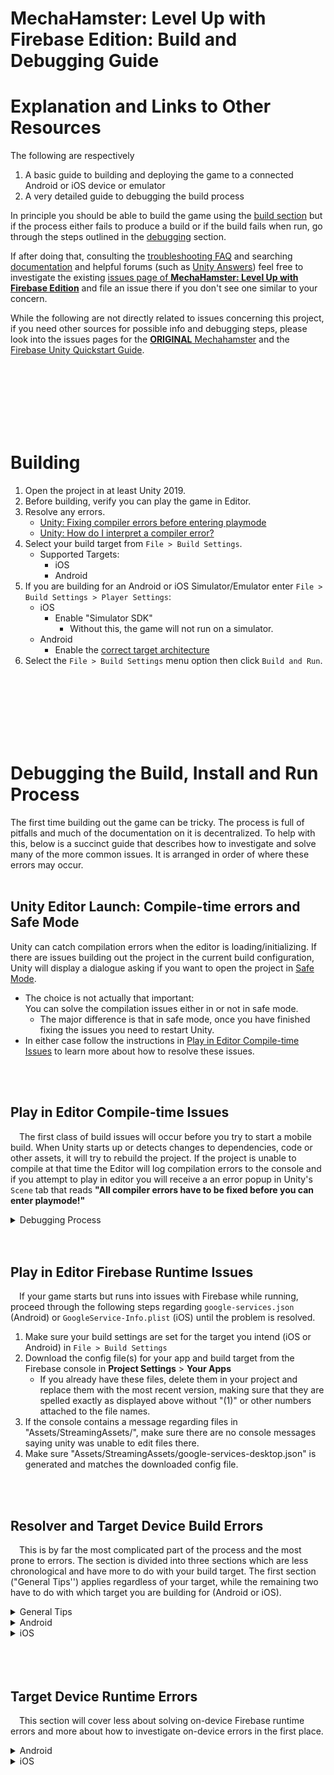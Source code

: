 # **MechaHamster: Level Up with Firebase Edition**: Build and Debugging Guide

# <a name="Intro"></a> Explanation and Links to Other Resources

The following are respectively

1.  A basic guide to building and deploying the game to a connected Android or
    iOS device or emulator
2.  A very detailed guide to debugging the build process

In principle you should be able to build the game using the
[build section](#Building) but if the process either fails to produce a build or
if the build fails when run, go through the steps outlined in the
[debugging](#Debugging) section.

If after doing that, consulting the [troubleshooting FAQ](https://firebase.google.com/docs/unity/troubleshooting-faq) and searching
[documentation](https://firebase.google.com/docs/reference/unity) and helpful
forums (such as [Unity Answers](https://answers.unity.com/index.html)) feel free
to investigate the existing
[issues page of **MechaHamster: Level Up with Firebase Edition**](https://github.com/firebase/quickstart-unity/level-up-with-firebase/issues?q=)
and file an issue there if you don't see one similar to your concern.

While the following are not directly related to issues concerning this project,
if you need other sources for possible info and debugging steps, please look
into the issues pages for the
[**ORIGINAL** Mechahamster](https://github.com/google/mechahamster/issues?q=is%3Aissue+)
and the
[Firebase Unity Quickstart Guide](https://github.com/firebase/quickstart-unity/issues?q=is%3Aissue+).

<br>
<br>
<br>
<br>
<br>
<br>

# <a name="Building"></a> Building

1.  Open the project in at least Unity 2019.
2.  Before building, verify you can play the game in Editor.
3.  Resolve any errors.
    *   [Unity: Fixing compiler errors before entering playmode][]
    *   [Unity: How do I interpret a compiler error?][]
4.  Select your build target from `File > Build Settings`.
    *   Supported Targets:
        *   iOS
        *   Android
5.  If you are building for an Android or iOS Simulator/Emulator enter `File >
    Build Settings > Player Settings`:
    *   iOS
        *   Enable "Simulator SDK"
            *   Without this, the game will not run on a simulator.
    *   Android
        *   Enable the [correct target architecture][]
6.  Select the `File > Build Settings` menu option then click `Build and Run`.

<br>
<br>
<br>
<br>
<br>
<br>

# <a name="Debugging"></a> Debugging the Build, Install and Run Process

The first time building out the game can be tricky. The process is full of
pitfalls and much of the documentation on it is decentralized. To help with
this, below is a succinct guide that describes how to investigate and solve many
of the more common issues. It is arranged in order of where these errors may
occur.
<br>
<br>

##  Unity Editor Launch: Compile-time errors and Safe Mode<br>
Unity can catch compilation errors when the editor is loading/initializing. If there are issues building out the project in the current build configuration, Unity will display a dialogue asking if you want to open the project in [Safe Mode](https://docs.unity3d.com/2020.2/Documentation/Manual/SafeMode.html).

*   The choice is not actually that important: <br> You can solve the compilation issues either in or not in safe mode.
    *   The major difference is that in safe mode, once you have finished
            fixing the issues you need to restart Unity.
*   In either case follow the instructions in
        [Play in Editor Compile-time Issues](#Debugging-Compilation) to learn
        more about how to resolve these issues.
<br>
<br>

##  Play in Editor Compile-time Issues<a name="Debugging-Compilation"></a> <br>
&emsp;The first class of build issues will occur before you try to start a mobile build. When Unity starts up or detects changes to dependencies, code or other assets, it will try to rebuild the project. If the project is unable to compile at that time the Editor will log
        compilation errors to the console and if you attempt to play in
        editor you will receive a an error popup in Unity's `Scene` tab that
        reads **"All compiler errors have to be fixed before you can enter
        playmode!"**
<details>
<summary>Debugging Process</summary>

1.  Look at the compilation errors in the Unity Editor's console tab and
            try to solve them. **If play in editor still fails, proceed to the
            next step.**
    *   See the following articles for more information:
        *   [Unity: Fixing compiler errors before entering playmode][]
        *   [Unity: How do I interpret a compiler error?][]
2.  If you have implemented firebase functionality into the code have
        you imported the appropriate Firebase packages? **If play in editor
        still fails, proceed to the next step.**
    *   Either:
        *   [Add Firebase Unity SDKs](https://firebase.google.com/docs/unity/setup#add-sdks)
        *   Look into and perform one of the alternatives in
                [Additional Unity installation options](https://firebase.google.com/docs/unity/setup-alternative).
3.  If you have imported the packages as `.unitypackage`s, have you made
        sure they are at the appropriate .NET API level?
    *   Detailed
            [here](https://firebase.google.com/docs/unity/setup#add-sdks)
4.  Check that your editor is attempting to rebuild.
    *   By default the Unity editor is set to rebuild whenever asset or
            configuration changes are detected.
    *   It is possible (and sometimes desirable) that this functionality
            has been disabled and that your Unity Editor is set to
            [manual refresh/recompile](https://support.unity.com/hc/en-us/articles/210452343-How-to-stop-automatic-assembly-compilation-from-script#:~:text=You%20can%20change%20this%20behavior,or%20Stop%20Playing%20And%20Recompile).
    *   **To Fix this** either
        *   Invoke manual refresh (Ctrl+R on Windows or ⌘+R on Mac)
        *   Enter **Edit** > **Preferences** > **General** and enable **Auto Refresh** 
</details>
    

<br>
<br>

##  Play in Editor Firebase Runtime Issues<a name="Debugging-PIE-Runtime-Errors"></a> <br>
&emsp;If your game starts but runs into issues with Firebase while running,
        proceed through the following steps regarding `google-services.json`
        (Android) or `GoogleService-Info.plist` (iOS) until the problem is
        resolved.

1.  Make sure your build settings are set for the target you intend (iOS
        or Android) in `File > Build Settings`
2.  Download the config file(s) for your app and build target from the
        Firebase console in **Project Settings** > **Your Apps**
    *   If you already have these files, delete them in your project and
            replace them with the most recent version, making sure that they
            are spelled exactly as displayed above without "(1)" or other
            numbers attached to the file names.
3.  If the console contains a message regarding files in "Assets/StreamingAssets/", make sure there are no console messages saying unity was unable to edit files there.
4.  Make sure "Assets/StreamingAssets/google-services-desktop.json" is generated and matches the downloaded config file.
            <br>
<br>
<br>

##  Resolver and Target Device Build Errors<br>
&emsp;This is by far the most complicated part of the process and the most prone to errors. The section is divided into three sections which are less chronological and have more to do with your build target. The first section ("General Tips'') applies regardless of your target, while the remaining two have to do with which target you are building for (Android or iOS).
<details><summary>General Tips</summary>

*   If at any point you want or need more resolver and/or build information, consider
        enabling verbose logging and reading the log after trying to build again
    *   to enable verbose logging do the following on
        *   iOS
            *   Enable "Verbose Logging" in Assets > External Dependency
                    Manager > iOS Resolver > Settings
        *   Android
            *   Enable "Verbose Logging" in Assets > External Dependency
                    Manager > Android Resolver > Settings
*   If literally nothing in this document gets the game to build and run
        successfully, upgrade your install the newest LTS Unity Editor and
        [update your packages](https://firebase.google.com/docs/unity/troubleshooting-faq#update-sdk-version).
</details>
</details>
<details><summary>Android</summary>
<blockquote>
<details>
<summary>Use Force Resolve if having issues with resolution</summary>

*   When trying to build, if you receive errors, try to resolve android
        dependencies by clicking Assets > External Dependency Manager >
        Android Resolver > Resolve
    *   If this fails, try Assets > External Dependency Manager >
            Android Resolver > **Force** Resolve
        *   While this is slower, it is more dependendable as it clears
                old intermediate data
    *   if the build is still failing try each of the following items in this list

</details>
<details>
<summary>JDK, SDK, NDK, Gradle Issues (including locating)</summary>

*   Reasons to do this:
    *   If Force Resolution is failing and you have not done this yet, try this.
    *   If you receive error logs about Unity being unable to locate the
        JDK, Android SDK Tools or NDK
*   What it does:
    *   Toggling the external tool settings forces Unity to acknowledge them as it may not have loaded them properly.
*   What to do: 
    *   Enter Unity->Preferences->External Tools
    *   Toggle the JDK, Android SDK, Android NDK and Gradle checkboxes such that they have the oppsite value of what they started with
    *   Toggle them back to their original values
    *   Try force resolve and/or building again
</details>
<details>
<summary>Enable Maintemplate.gradle if you can</summary>

*   If you do this you MUST enable Maintemplate.gradle (and custom gradle property template if using 2019.3+ )
    *   SYMPTOMS SHOWING YOU SHOULD DO THIS
        *   When using the NONgradle version EDM4U will fail resolution when trying to bump up a package version number by changing it to &lt;num&gt;.0.+<br>Unity will TRY to decide on a version.
</details>
<details>
<summary>Enable Jetifier if you can</summary>

*   Unless you have a solid reason NOT to enable Jetifier, ENABLE IT in EDM4U using Assets > External Dependency Manager > Android Resolver > Settings.
    *   The option name is "Use Jetifier". Run "Resolve" or "Force Resolve" again after the setting is changed.
    *   If you enabled Custom Gradle Properties Template, you can verify if Jetifier is properly enabled by checking "Assets/Plugins/Android/gradleTemplate.properties" and ensure EDM4U injected lines like "android.enableJetifier=true".
    *   If you do this you MUST enable Maintemplate.gradle (and custom gradle property template if using 2019.3+ )
    *   SYMPTOMS SHOWING YOU SHOULD DO THIS
        *   When using the NONgradle version EDM4U will fail resolution when trying to bump up a package version number by changing it to &lt;num&gt;.0.+<br>Unity will TRY to decide on a version.
</details>
<details>
<summary>'Single Dex' Issues and Minification</summary>

*   If you run into an issue with "single dex"
    *   [Look into minification](https://firebase.google.com/docs/unity/troubleshooting-faq#an_issue_with_single_dex_while_building_android_app)
        *   Recommendation: Unless you absolutely must, do not apply different minification rules for
                different build configurations (debug vs release etc) as it can lead to confusion and make debugging more difficult.
</details>
</blockquote>

</details>

<details>
<summary>iOS</summary>

<blockquote>
<details>
<summary>Investigate Cocoapods if iOS resolution fails</summary>

*   First of all make sure its
            [properly installed](https://guides.cocoapods.org/using/getting-started.html)
    *   Verify that
            [`pod install` and `pod update` run without errors](https://guides.cocoapods.org/using/pod-install-vs-update.html) in the folder where the Podfile is (usually the root folder of the Xcode project).
        *   Cocoapods
                [requires your terminal to be using UTF-8](https://firebase.google.com/docs/unity/troubleshooting-faq#issues_when_building_for_ios_with_cocoapods)
            *   Do this if you see the following in the cocoapods log <br>`WARNING: CocoaPods requires your terminal to be using UTF-8 encoding.`
</details>
<details>
<summary>Win32 Errors when building Xcode Workspace/Project on Mac</summary>

*   If the Unity Editor's console displays build output that
            mentions win32 errors, upgrade to a more recent LTS version
            of Unity after 2020.3.40f1.
    *   [Unity Bug](https://issuetracker.unity3d.com/issues/webgl-builderror-constant-il2cpp-build-error-after-osx-12-dot-3-upgrade)
    *   While this might seem extreme since there are a couple
            workarounds, upgrading is the fastest, most convenient
            and the most dependable method to deal with it.
</details>
<details>
<summary>Prefer opening Xcode Workspace files in Xcode to opening Xcode Projectr Files</summary>

*   Try to
        [build iOS builds from Xcode Workspaces](https://developer.apple.com/library/archive/featuredarticles/XcodeConcepts/Concept-Workspace.html)
        generated by cocoapods rather than Xcode Projects:
    *   Why?
        *   Unity by default only generates Xcode project (.xcodeproject). If EDM4U is in the project, it, by default, uses Cocoapods to generate the Xcode Workspace (.xcworkspace) using the Podfile generated by EDM4U as well.
        *   In this case, it is recommended to open the generated project by double-clicking on ".xcworkspace" instead of ".xcodeproject" since the former contains references to Firebase pods.
    *   if you are building in an environment you cannot open Xcode
            workspaces from (such as unity cloud build) then
            alternatively go into the iOS resolver settings, enter the
            dropdown **Cocoapods Integration** and select "Xcode
            project"
</details>
</blockquote>

</details>


<br>
<br>
<br>

##  Target Device Runtime Errors<br>
&emsp;This section will cover less about solving on-device Firebase runtime errors and more about how to investigate on-device errors in the first place.
<details><summary>Android</summary>
<blockquote>
<details>
<summary>Inspecting Logs</summary>

*   On Simulator:
    *   Inspect the logs displayed in your Emulator's console or view the [Logcat](https://developer.android.com/studio/debug/logcat) window.
*   On Device
    *   Familiarize yourself with
            [adb](https://developer.android.com/studio/command-line/adb)
            and
            [adb logcat](https://developer.android.com/studio/command-line/logcat#filteringOutput)
            and how to use it.
        *   While you can use your command line environments various
                tools to filter the output, consider alternatively
                looking into logcats
                [options](https://developer.android.com/studio/command-line/logcat#options).
        *   A simple way to start an ADB session with a clean slate and then going about whatever operation you care to do is:<br>
                `adb logcat -c && adb logcat <OPTIONS>`<br>
                where <options> are whatever flags you pass the command line
</details>

<details>
<summary>Installing and Running on Simulator</summary>

*   make sure to specify the CPU architecture of the machine you are
        running the emulator on in in File > Build Settings > Player
        Settings > Player > Android > Other Settings > Configuration >
        Target Architectures
    *   If you do not do this, builds may succeed but be unable to
            install/run on the simulator
</details>
</blockquote>
</details>

<details>
<summary>iOS</summary>
<blockquote>
<details>
<summary>Inspecting Logs</summary>

*   On Simulator
    *   Look at lldb in Xcode
*   On Device
    *   Hook up to a computer and look at lldb in Xcode
</details>

<details>
<summary>Swift Issues</summary>

*   If you run into an issues on trying to run the game with error
        logs that mention swift
    1.  Make sure your project generates
        *   a podfile AND
        *   an xcworkspace file
    2.  Make sure you are opening the xcworkspace file in Xcode
            rather than an Xcode project
    3.  If the build is still not properly running on device, enable
            `Enable Swift Framework Support Workaround` in Assets >
            External Dependency Manager > iOS Resolver > Settings. Take a look at the description in the settings menu. Make sure those changes are made to the generated Xcode project.
</details>

<details>
<summary>Installing and Running on Simulator</summary>

*   make sure to specify the Simulator SDK in File > Build
        Settings > Player Settings > Player > iOS > Other Settings >
        Configuration > Target SDK
    *   If you do not do this, builds may succeed but be unable to
            install/run on the simulator
</details>

</blockquote>
</details>

<br>
<br>
<br>

[Unity: Fixing compiler errors before entering playmode]: https://support.unity.com/hc/en-us/articles/205637689-Why-do-I-get-a-All-compiler-errors-have-to-be-fixed-before-you-can-enter-playmode-error-
[Unity: How do I interpret a compiler error?]: https://support.unity.com/hc/en-us/articles/205930539-How-do-I-interpret-a-compiler-error-
[correct target architecture]: https://docs.unity3d.com/2021.2/Documentation/Manual/android-BuildProcess.html#:~:text=Splitting%20APKs%20by-,target%20architecture,-If%20your%20output
[Original MechaHamster Documentation]: https://google.github.io/mechahamster/
